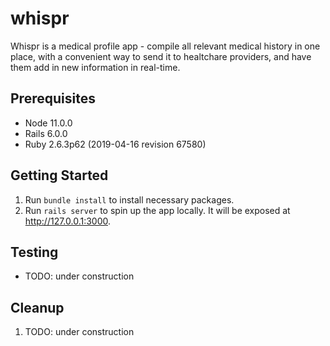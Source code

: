 whispr
========================
Whispr is a medical profile app - compile all relevant medical history in one place, with a convenient way to send it to healtchare providers, and have them add in new information in real-time.

## Prerequisites

 - Node 11.0.0
 - Rails 6.0.0
 - Ruby 2.6.3p62 (2019-04-16 revision 67580)

## Getting Started

1. Run `bundle install` to install necessary packages.
2. Run `rails server` to spin up the app locally. It will be exposed at http://127.0.0.1:3000.

## Testing

-  TODO: under construction

## Cleanup

1. TODO: under construction
